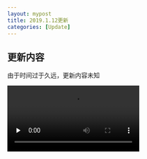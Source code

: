 ```yaml
---
layout: mypost
title: 2019.1.12更新
categories: [Update]
---
```


## 更新内容   

由于时间过于久远，更新内容未知

<video id="video" controls="" preload="none">
      <source id="mp4" src="https://1057237562.github.io/projectoe/posts/2019/01/12/preview.mp4" type="video/mp4">
</video>
